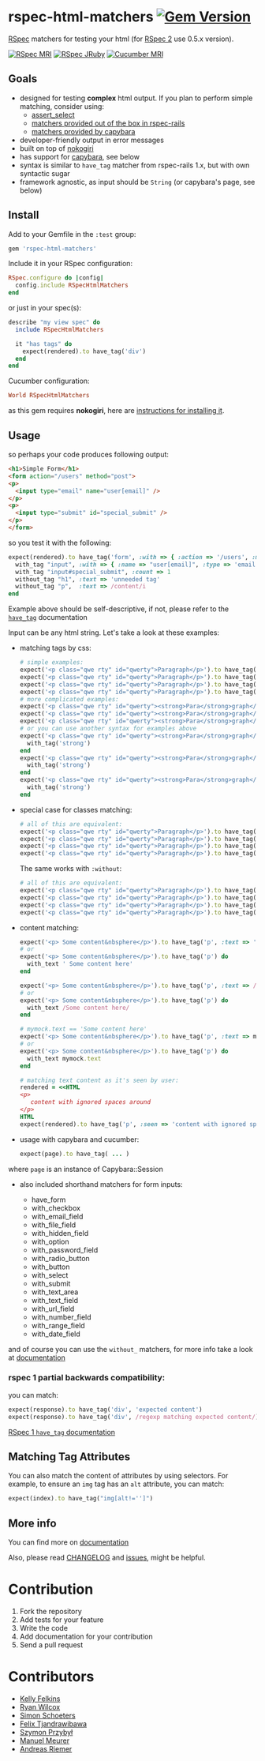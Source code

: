 # rspec-html-matchers [![Gem Version](https://badge.fury.io/rb/rspec-html-matchers.svg)](https://badge.fury.io/rb/rspec-html-matchers)

[RSpec](https://www.relishapp.com/rspec) matchers for testing your html (for [RSpec 2](https://www.relishapp.com/rspec/rspec-core/v/2-99/docs) use 0.5.x version).

[![RSpec MRI](https://github.com/kucaahbe/rspec-html-matchers/actions/workflows/rspec-mri.yml/badge.svg)](https://github.com/kucaahbe/rspec-html-matchers/actions/workflows/rspec-mri.yml)
[![RSpec JRuby](https://github.com/kucaahbe/rspec-html-matchers/actions/workflows/rspec-jruby.yml/badge.svg)](https://github.com/kucaahbe/rspec-html-matchers/actions/workflows/rspec-jruby.yml)
[![Cucumber MRI](https://github.com/kucaahbe/rspec-html-matchers/actions/workflows/cucumber-mri.yml/badge.svg)](https://github.com/kucaahbe/rspec-html-matchers/actions/workflows/cucumber-mri.yml)

Goals
-----

* designed for testing **complex** html output. If you plan to perform simple matching, consider using:
  * [assert_select](https://api.rubyonrails.org/classes/ActionDispatch/Assertions/SelectorAssertions.html#method-i-assert_select)
  * [matchers provided out of the box in rspec-rails](https://www.relishapp.com/rspec/rspec-rails/v/2-11/docs/view-specs/view-spec)
  * [matchers provided by capybara](https://rdoc.info/github/jnicklas/capybara/Capybara/Node/Matchers)
* developer-friendly output in error messages
* built on top of [nokogiri](https://www.nokogiri.org/)
* has support for [capybara](https://github.com/jnicklas/capybara), see below
* syntax is similar to `have_tag` matcher from rspec-rails 1.x, but with own syntactic sugar
* framework agnostic, as input should be `String` (or capybara's page, see below)

Install
-------

Add to your Gemfile in the `:test` group:

```ruby
gem 'rspec-html-matchers'
```

Include it in your RSpec configuration:

```ruby
RSpec.configure do |config|
  config.include RSpecHtmlMatchers
end
```

or just in your spec(s):

```ruby
describe "my view spec" do
  include RSpecHtmlMatchers

  it "has tags" do
    expect(rendered).to have_tag('div')
  end
end
```

Cucumber configuration:

```ruby
World RSpecHtmlMatchers
```

as this gem requires **nokogiri**, here are [instructions for installing it](https://nokogiri.org/tutorials/installing_nokogiri.html).

Usage
-----

so perhaps your code produces following output:

```html
<h1>Simple Form</h1>
<form action="/users" method="post">
<p>
  <input type="email" name="user[email]" />
</p>
<p>
  <input type="submit" id="special_submit" />
</p>
</form>
```

so you test it with the following:

```ruby
expect(rendered).to have_tag('form', :with => { :action => '/users', :method => 'post' }) do
  with_tag "input", :with => { :name => "user[email]", :type => 'email' }
  with_tag "input#special_submit", :count => 1
  without_tag "h1", :text => 'unneeded tag'
  without_tag "p",  :text => /content/i
end
```

Example above should be self-descriptive, if not, please refer to the [`have_tag`](https://www.rubydoc.info/gems/rspec-html-matchers/RSpecHtmlMatchers%3Ahave_tag) documentation

Input can be any html string. Let's take a look at these examples:

* matching tags by css:

  ```ruby
  # simple examples:
  expect('<p class="qwe rty" id="qwerty">Paragraph</p>').to have_tag('p')
  expect('<p class="qwe rty" id="qwerty">Paragraph</p>').to have_tag(:p)
  expect('<p class="qwe rty" id="qwerty">Paragraph</p>').to have_tag('p#qwerty')
  expect('<p class="qwe rty" id="qwerty">Paragraph</p>').to have_tag('p.qwe.rty')
  # more complicated examples:
  expect('<p class="qwe rty" id="qwerty"><strong>Para</strong>graph</p>').to have_tag('p strong')
  expect('<p class="qwe rty" id="qwerty"><strong>Para</strong>graph</p>').to have_tag('p#qwerty strong')
  expect('<p class="qwe rty" id="qwerty"><strong>Para</strong>graph</p>').to have_tag('p.qwe.rty strong')
  # or you can use another syntax for examples above
  expect('<p class="qwe rty" id="qwerty"><strong>Para</strong>graph</p>').to have_tag('p') do
    with_tag('strong')
  end
  expect('<p class="qwe rty" id="qwerty"><strong>Para</strong>graph</p>').to have_tag('p#qwerty') do
    with_tag('strong')
  end
  expect('<p class="qwe rty" id="qwerty"><strong>Para</strong>graph</p>').to have_tag('p.qwe.rty') do
    with_tag('strong')
  end
  ```

* special case for classes matching:

  ```ruby
  # all of this are equivalent:
  expect('<p class="qwe rty" id="qwerty">Paragraph</p>').to have_tag('p', :with => { :class => 'qwe rty' })
  expect('<p class="qwe rty" id="qwerty">Paragraph</p>').to have_tag('p', :with => { :class => 'rty qwe' })
  expect('<p class="qwe rty" id="qwerty">Paragraph</p>').to have_tag('p', :with => { :class => ['rty', 'qwe'] })
  expect('<p class="qwe rty" id="qwerty">Paragraph</p>').to have_tag('p', :with => { :class => ['qwe', 'rty'] })
  ```

  The same works with `:without`:

  ```ruby
  # all of this are equivalent:
  expect('<p class="qwe rty" id="qwerty">Paragraph</p>').to have_tag('p', :without => { :class => 'qwe rty' })
  expect('<p class="qwe rty" id="qwerty">Paragraph</p>').to have_tag('p', :without => { :class => 'rty qwe' })
  expect('<p class="qwe rty" id="qwerty">Paragraph</p>').to have_tag('p', :without => { :class => ['rty', 'qwe'] })
  expect('<p class="qwe rty" id="qwerty">Paragraph</p>').to have_tag('p', :without => { :class => ['qwe', 'rty'] })
  ```

* content matching:

  ```ruby
  expect('<p> Some content&nbsphere</p>').to have_tag('p', :text => ' Some content here')
  # or
  expect('<p> Some content&nbsphere</p>').to have_tag('p') do
    with_text ' Some content here'
  end

  expect('<p> Some content&nbsphere</p>').to have_tag('p', :text => /Some content here/)
  # or
  expect('<p> Some content&nbsphere</p>').to have_tag('p') do
    with_text /Some content here/
  end

  # mymock.text == 'Some content here'
  expect('<p> Some content&nbsphere</p>').to have_tag('p', :text => mymock.text)
  # or
  expect('<p> Some content&nbsphere</p>').to have_tag('p') do
    with_text mymock.text
  end

  # matching text content as it's seen by user:
  rendered = <<HTML
  <p>
     content with ignored spaces around
  </p>
  HTML
  expect(rendered).to have_tag('p', :seen => 'content with ignored spaces around')
  ```

* usage with capybara and cucumber:

  ```ruby
  expect(page).to have_tag( ... )
  ```

where `page` is an instance of Capybara::Session

* also included shorthand matchers for form inputs:

  - have\_form
  - with\_checkbox
  - with\_email\_field
  - with\_file\_field
  - with\_hidden\_field
  - with\_option
  - with\_password\_field
  - with\_radio\_button
  - with\_button
  - with\_select
  - with\_submit
  - with\_text\_area
  - with\_text\_field
  - with\_url\_field
  - with\_number\_field
  - with\_range\_field
  - with\_date\_field

and of course you can use the `without_` matchers,
for more info take a look at [documentation](https://www.rubydoc.info/gems/rspec-html-matchers/RSpecHtmlMatchers)

### rspec 1 partial backwards compatibility:

you can match:

```ruby
expect(response).to have_tag('div', 'expected content')
expect(response).to have_tag('div', /regexp matching expected content/)
```

[RSpec 1 `have_tag` documentation](https://old.rspec.info/rails/writing/views.html)

Matching Tag Attributes
-----------------------

You can also match the content of attributes by using selectors. For example, to ensure an `img` tag has an `alt` attribute, you can match:

```ruby
expect(index).to have_tag("img[alt!='']")
```

More info
---------

You can find more on [documentation](https://www.rubydoc.info/gems/rspec-html-matchers/RSpecHtmlMatchers)

Also, please read [CHANGELOG](https://github.com/kucaahbe/rspec-html-matchers/blob/main/CHANGELOG.md) and [issues](https://github.com/kucaahbe/rspec-html-matchers/issues), might be helpful.

Contribution
============

1. Fork the repository
2. Add tests for your feature
3. Write the code
4. Add documentation for your contribution
5. Send a pull request

Contributors
============

- [Kelly Felkins](https://github.com/kellyfelkins)
- [Ryan Wilcox](https://github.com/rwilcox)
- [Simon Schoeters](https://github.com/cimm)
- [Felix Tjandrawibawa](https://github.com/cemenghttps://github.com/cemeng)
- [Szymon Przybył](https://github.com/apocalyptiq)
- [Manuel Meurer](https://github.com/manuelmeurer)
- [Andreas Riemer](https://github.com/arfl)
